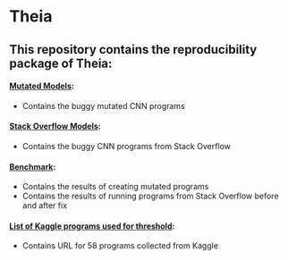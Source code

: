 # Theia

## This repository contains the reproducibility package of Theia:
#### [Mutated Models](https://github.com/confanonymous/Theia/tree/main/Mutated%20model):
* Contains the buggy mutated CNN programs
#### [Stack Overflow Models](https://github.com/confanonymous/Theia/tree/main/SOF):
* Contains the buggy CNN programs from Stack Overflow
#### [Benchmark](https://github.com/confanonymous/Theia/tree/main/Benchmark):
* Contains the results of creating mutated programs 
* Contains the results of running programs from Stack Overflow before and after fix
#### [List of Kaggle programs used for threshold](https://github.com/confanonymous/Theia/blob/main/Kaggle%20programs%20for%20threshold.xlsx):
* Contains URL for 58 programs collected from Kaggle
